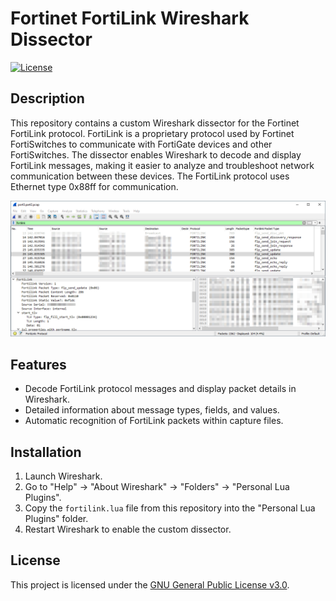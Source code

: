 # Fortinet FortiLink Wireshark Dissector

[![License](https://img.shields.io/badge/license-GPLv3-blue.svg)](LICENSE)

## Description

This repository contains a custom Wireshark dissector for the Fortinet FortiLink protocol. FortiLink is a proprietary protocol used by Fortinet FortiSwitches to communicate with FortiGate devices and other FortiSwitches. The dissector enables Wireshark to decode and display FortiLink messages, making it easier to analyze and troubleshoot network communication between these devices.
The FortiLink protocol uses Ethernet type 0x88ff for communication.

![Wireshark Screenshot](/images/wireshark.png)

## Features

- Decode FortiLink protocol messages and display packet details in Wireshark.
- Detailed information about message types, fields, and values.
- Automatic recognition of FortiLink packets within capture files.

## Installation

1. Launch Wireshark.
2. Go to "Help" -> "About Wireshark" -> "Folders" -> "Personal Lua Plugins".
3. Copy the `fortilink.lua` file from this repository into the "Personal Lua Plugins" folder.
4. Restart Wireshark to enable the custom dissector.

## License

This project is licensed under the [GNU General Public License v3.0](LICENSE).

